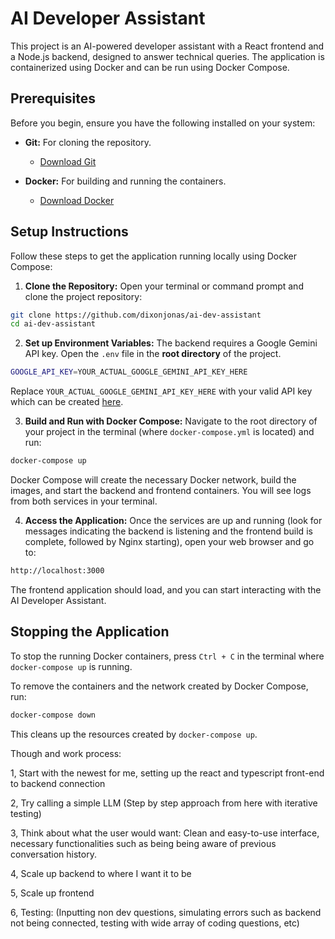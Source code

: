 # AI Developer Assistant

This project is an AI-powered developer assistant with a React frontend and a Node.js backend, designed to answer technical queries. The application is containerized using Docker and can be run using Docker Compose.

## Prerequisites

Before you begin, ensure you have the following installed on your system:

* **Git:** For cloning the repository.

  * [Download Git](https://git-scm.com/downloads)

* **Docker:** For building and running the containers.

  * [Download Docker](https://www.docker.com/get-started)

## Setup Instructions

Follow these steps to get the application running locally using Docker Compose:

1. **Clone the Repository:**
   Open your terminal or command prompt and clone the project repository:

```bash
git clone https://github.com/dixonjonas/ai-dev-assistant
cd ai-dev-assistant
```

2. **Set up Environment Variables:**
The backend requires a Google Gemini API key. Open the `.env` file in the **root directory** of the project.

```bash
GOOGLE_API_KEY=YOUR_ACTUAL_GOOGLE_GEMINI_API_KEY_HERE
```

Replace `YOUR_ACTUAL_GOOGLE_GEMINI_API_KEY_HERE` with your valid API key which can be created [here](https://aistudio.google.com/app/apikey).

3. **Build and Run with Docker Compose:**
Navigate to the root directory of your project in the terminal (where `docker-compose.yml` is located) and run:

```bash
docker-compose up
```

Docker Compose will create the necessary Docker network, build the images, and start the backend and frontend containers. You will see logs from both services in your terminal.

4. **Access the Application:**
Once the services are up and running (look for messages indicating the backend is listening and the frontend build is complete, followed by Nginx starting), open your web browser and go to:

```bash
http://localhost:3000
```

The frontend application should load, and you can start interacting with the AI Developer Assistant.

## Stopping the Application

To stop the running Docker containers, press `Ctrl + C` in the terminal where `docker-compose up` is running.

To remove the containers and the network created by Docker Compose, run:

```bash
docker-compose down
```

This cleans up the resources created by `docker-compose up`.

Though and work process:

1, Start with the newest for me, setting up the react and typescript front-end to backend connection

2, Try calling a simple LLM (Step by step approach from here with iterative testing)

3, Think about what the user would want: Clean and easy-to-use interface, necessary functionalities such as being being aware of previous conversation history.

4, Scale up backend to where I want it to be

5, Scale up frontend

6, Testing: (Inputting non dev questions, simulating errors such as backend not being connected, testing with wide array of coding questions, etc)
